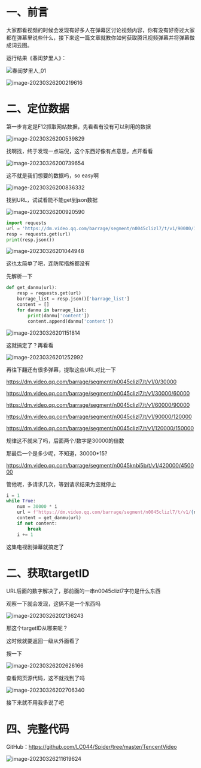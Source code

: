 # 一、前言

大家都看视频的时候会发现有好多人在弹幕区讨论视频内容，你有没有好奇过大家都在弹幕里说些什么，接下来这一篇文章就教你如何获取腾讯视频弹幕并将弹幕做成词云图。

运行结果《春闺梦里人》：

![春闺梦里人_01](./assets/春闺梦里人_01.png)

![image-20230326200219616](./assets/image-20230326200219616.png)

# 二、定位数据

第一步肯定是F12抓取网站数据，先看看有没有可以利用的数据

![image-20230326200539829](./assets/image-20230326200539829.png)

找啊找，终于发现一点端倪，这个东西好像有点意思，点开看看

![image-20230326200739654](./assets/image-20230326200739654.png)

这不就是我们想要的数据吗，so easy啊

![image-20230326200836332](./assets/image-20230326200836332.png)

找到URL，试试看能不能get到json数据

![image-20230326200920590](./assets/image-20230326200920590.png)

```Python
import requests
url = 'https://dm.video.qq.com/barrage/segment/n0045clizl7/t/v1/90000/120000'
resp = requests.get(url)
print(resp.json())
```

![image-20230326201044948](./assets/image-20230326201044948.png)

这也太简单了吧，连防爬措施都没有

先解析一下

```Python
def get_danmu(url):
    resp = requests.get(url)
    barrage_list = resp.json()['barrage_list']
    content = []
    for danmu in barrage_list:
        print(danmu['content'])
        content.append(danmu['content'])
```

![image-20230326201151814](./assets/image-20230326201151814.png)

这就搞定了？再看看

![image-20230326201252992](./assets/image-20230326201252992.png)

再往下翻还有很多弹幕，提取这些URL对比一下

https://dm.video.qq.com/barrage/segment/n0045clizl7/t/v1/0/30000

https://dm.video.qq.com/barrage/segment/n0045clizl7/t/v1/30000/60000

https://dm.video.qq.com/barrage/segment/n0045clizl7/t/v1/60000/90000

https://dm.video.qq.com/barrage/segment/n0045clizl7/t/v1/90000/120000

https://dm.video.qq.com/barrage/segment/n0045clizl7/t/v1/120000/150000

规律这不就来了吗，后面两个/数字是30000的倍数

那最后一个是多少呢，不知道，30000*15?

https://dm.video.qq.com/barrage/segment/n0045knbi5b/t/v1/420000/450000

管他呢，多请求几次，等到请求结果为空就停止

```Python
i = 1
while True:
    num = 30000 * i
    url = f'https://dm.video.qq.com/barrage/segment/n0045clizl7/t/v1/{num - 30000}/{num}'
    content = get_danmu(url)
    if not content:
        break
    i += 1
```

这集电视剧弹幕就搞定了

# 二、获取targetID

URL后面的数字解决了，那前面的一串n0045clizl7字符是什么东西

观察一下就会发现，这俩不是一个东西吗

![image-20230326202136243](./assets/image-20230326202136243.png)

那这个targetID从哪来呢？

这时候就要返回一级从外面看了

搜一下

![image-20230326202626166](./assets/image-20230326202626166.png)

查看网页源代码，这不就找到了吗

![image-20230326202706340](./assets/image-20230326202706340.png)

接下来就不用我多说了吧



# 四、完整代码

GitHub：https://github.com/LC044/Spider/tree/master/TencentVideo

![image-20230326211619624](assets/image-20230326211619624.png)